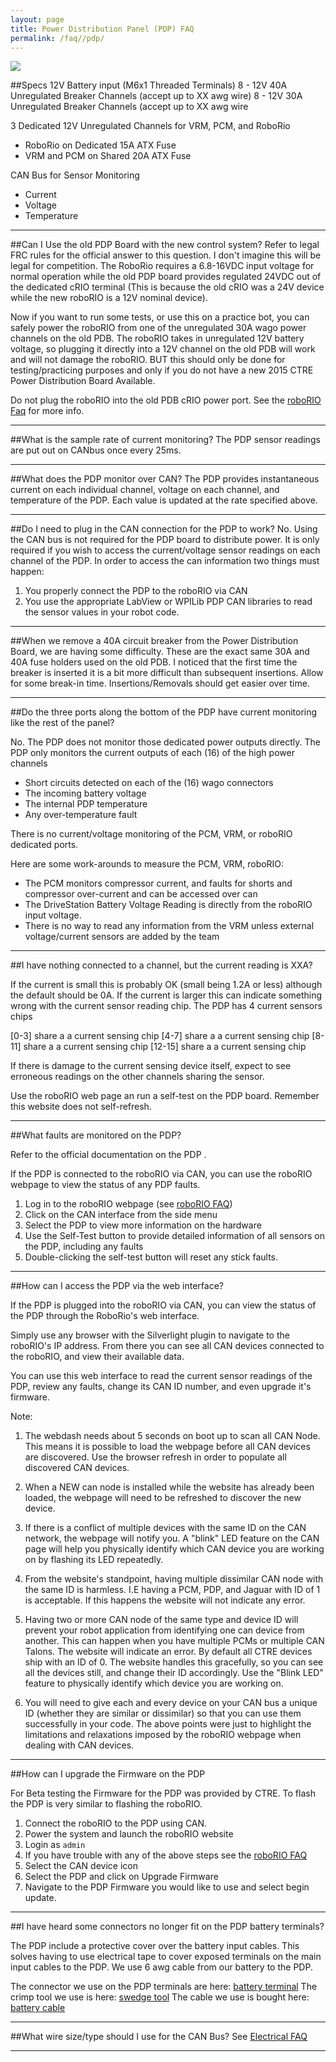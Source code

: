 ```yaml
---
layout: page
title: Power Distribution Panel (PDP) FAQ
permalink: /faq//pdp/
---
```


<img src = "../../Images/pdpinfo.png">

##Specs
12V Battery input (M6x1 Threaded Terminals)
8 - 12V 40A Unregulated Breaker Channels (accept up to XX awg wire)
8 - 12V 30A Unregulated Breaker Channels (accept up to XX awg wire

3 Dedicated 12V Unregulated Channels for VRM, PCM, and RoboRio

   - RoboRio on Dedicated 15A ATX Fuse
   - VRM and PCM on Shared 20A ATX Fuse


CAN Bus for Sensor Monitoring

   - Current
   - Voltage
   - Temperature
 
---

##Can I Use the old PDP Board with the new control system?
Refer to legal FRC rules for the official answer to this question. I don't imagine this will be legal for competition. The RoboRio requires a 6.8-16VDC input voltage for normal operation while the old PDP board provides regulated 24VDC out of the dedicated cRIO terminal (This is because the old cRIO was a 24V device while the new roboRIO is a 12V nominal device).

Now if you want to run some tests, or use this on a practice bot, you can safely power the roboRIO from one of the unregulated 30A wago power channels on the old PDB. The roboRIO takes in unregulated 12V battery voltage, so plugging it directly into a 12V channel on the old PDB will work and will not damage the roboRIO. BUT this should only be done for testing/practicing purposes and only if you do not have a new 2015 CTRE Power Distribution Board Available. 

Do not plug the roboRIO into the old PDB cRIO power port. See the [roboRIO Faq](/RoboRio/faq/roborio/) for more info.

---

##What is the sample rate of current monitoring?
The PDP sensor readings are put out on CANbus once every 25ms.

---

##What does the PDP monitor over CAN?
The PDP provides instantaneous current on each individual channel, voltage on each channel, and temperature of the PDP. Each value is updated at the rate specified above.

---

##Do I need to plug in the CAN connection for the PDP to work?
No. Using the CAN bus is not required for the PDP board to distribute power. It is only required if you wish to access the current/voltage sensor readings on each channel of the PDP. In order to access the can information two things must happen:

1. You properly connect the PDP to the roboRIO via CAN
2. You use the appropriate LabView or WPILib PDP CAN libraries to read the sensor values in your robot code.

---

##When we remove a 40A circuit breaker from the Power Distribution Board, we are having some difficulty. 
These are the exact same 30A and 40A fuse holders used on the old PDB.  I noticed that the first time the breaker is inserted it is a bit more difficult than subsequent insertions.  Allow for some break-in time. Insertions/Removals should get easier over time.

---

##Do the three ports along the bottom of the PDP have current monitoring like the rest of the panel?

No. The PDP does not monitor those dedicated power outputs directly.
The PDP only monitors the current outputs of each (16) of the high power channels

* Short circuits detected on each of the (16) wago connectors
* The incoming battery voltage
* The internal PDP temperature
* Any over-temperature fault
 
There is no current/voltage monitoring of the PCM, VRM, or roboRIO dedicated ports.

Here are some work-arounds to measure the PCM, VRM, roboRIO:

* The PCM monitors compressor current, and faults for shorts and compressor over-current and can be accessed over can
* The DriveStation Battery Voltage Reading is directly from the roboRIO input voltage.
* There is no way to read any information from the VRM unless external voltage/current sensors are added by the team

---

##I have nothing connected to a channel, but the current reading is XXA?


If the current is small this is probably OK (small being 1.2A or less) although the default should be 0A. If the current is larger this can indicate something wrong with the current sensor reading chip. The PDP has 4 current sensors chips

[0-3] share a a current sensing chip
[4-7] share a a current sensing chip
[8-11] share a a current sensing chip
[12-15] share a a current sensing chip

If there is damage to the current sensing device itself, expect to see erroneous readings on the other channels sharing the sensor.

Use the roboRIO web page an run a self-test on the PDP board. Remember this website does not self-refresh.

---


##What faults are monitored on the PDP?

Refer to the official documentation on the PDP []().

If the PDP is connected to the roboRIO via CAN, you can use the roboRIO webpage to view the status of any PDP faults. 

1. Log in to the roboRIO webpage (see [roboRIO FAQ](/RoboRio/faq/roborio))
2. Click on the CAN interface from the side menu
3. Select the PDP to view more information on the hardware
4. Use the Self-Test button to provide detailed information of all sensors on the PDP, including any faults
5. Double-clicking the self-test button will reset any stick faults.


---

##How can I access the PDP via the web interface?

If the PDP is plugged into the roboRIO via CAN, you can view the status of the PDP through the RoboRio's web interface.

Simply use any browser with the Silverlight plugin to navigate to the roboRIO's IP address. From there you can see all CAN devices connected to the roboRIO, and view their available data.

You can use this web interface to read the current sensor readings of the PDP, review any faults, change its CAN ID number, and even upgrade it's firmware.


Note: 

1. The webdash needs about 5 seconds on boot up to scan all CAN Node. This means it is possible to load the webpage before all CAN devices are discovered. Use the browser refresh in order to populate all discovered CAN devices. 

2. When a NEW can node is installed while the website has already been loaded, the webpage will need to be refreshed to discover the new device.

3. If there is a conflict of multiple devices with the same ID on the CAN network, the webpage will notify you. A "blink" LED feature on the CAN page will help you physically identify which CAN device you are working on by flashing its LED repeatedly.

4. From the website's standpoint, having multiple dissimilar CAN node with the same ID is harmless. I.E having a PCM, PDP, and Jaguar with ID of 1 is acceptable. If this happens the website will not indicate any error.

5. Having two or more CAN node of the same type and device ID will prevent your robot application from identifying one can device from another. This can happen when you have multiple PCMs or multiple CAN Talons. The website will indicate an error. By default all CTRE devices ship with an ID of 0. The website handles this gracefully, so you can see all the devices still, and change their ID accordingly. Use the "Blink LED" feature to physically identify which device you are working on. 

5. You will need to give each and every device on your CAN bus a unique ID (whether they are similar or dissimilar) so that you can use them successfully in your code. The above points were just to highlight the limitations and relaxations imposed by the roboRIO webpage when dealing with CAN devices.


---

##How can I upgrade the Firmware on the PDP

For Beta testing the Firmware for the PDP was provided by CTRE. To flash the PDP is very similar to flashing the roboRIO.

1. Connect the roboRIO to the PDP using CAN.
2. Power the system and launch the roboRIO website
3. Login as `admin`
4. If you have trouble with any of the above steps see the [roboRIO FAQ](/RoboRio/faq/roborio)
5. Select the CAN device icon
6. Select the PDP and click on Upgrade Firmware
7. Navigate to the PDP Firmware you would like to use and select begin update.
 


---

##I have heard some connectors no longer fit on the PDP battery terminals?

The PDP include a protective cover over the battery input cables. This solves having to use electrical tape to cover exposed terminals on the main input cables to the PDP. We use 6 awg cable from our battery to the PDP. 

The connector we use on the PDP terminals are here: [battery terminal](http://www.andymark.com/product-p/am-0805.htm)
The crimp tool we use is here: [swedge tool](http://www.cableyard.com/LENCO-Swedg-On-Tool_p_29.html)
The cable we use is bought here: [battery cable](http://www.cableyard.com/RADAFLEX-6-AWG-Twin-Cable_p_17.html)

---

##What wire size/type should I use for the CAN Bus?
See [Electrical FAQ](/RoboRio/faq/electrical/)

---


